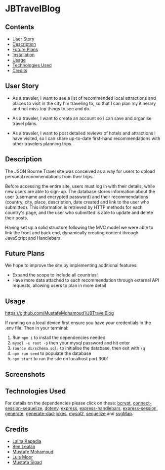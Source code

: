 # JBTravelBlog

## Contents

- [User Story](#user-story)
- [Description](#description)
- [Future Plans](#future-plans)
- [Installation](#installation)
- [Usage](#usage)
- [Technologies Used](#technologies-used)
- [Credits](#credits)

## User Story

* As a traveler, I want to see a list of recommended local attractions and places to visit in the city I'm traveling to, so that I can plan my itinerary and not miss top things to see and do.

* As a traveler, I want to create an account so I can save and organise travel plans.

* As a traveler, I want to post detailed reviews of hotels and attractions I have visited, so I can share up-to-date first-hand recommendations with other travelers planning trips.

## Description

The JSON Bourne Travel site was conceived as a way for users to upload personal recommendations from their trips.  

Before accessing the entire site, users must log in with their details, while new users are able to sign-up. The database stores information about the user (username and encrypted password) and their recommendations (country, city, place, description, date created and link to the user who submitted). This information is retrieved by HTTP methods for each country's page, and the user who submitted is able to update and delete their posts.  

Having set up a solid structure following the MVC model we were able to link the front and back end, dynamically creating content through JavaScript and Handlebars.  

## Future Plans

We hope to improve the site by implementing additional features:
- Expand the scope to include all countries!
- Have more data attached to each recommendation through external API requests, allowing users to plan in more detail

## Usage

<!-- Link to heroku -->

https://github.com/MustafeMohamoud1/JBTravelBlog  

If running on a local device first ensure you have your credentials in the .env file. Then in your terminal:
1. Run `npm i` to install the dependencies needed
2. `mysql -u root -p` then your mysql password and hit enter
3. `source db/schema.sql;` to initialise the database, then exit with `\q`
4. `npm run seed` to populate the database
5. `npm start` to run the site on localhost port 3001

## Screenshots

## Technologies Used

For details on the dependencies please click on these: [bcrypt](https://www.npmjs.com/package/bcrypt), [connect-session-sequelize](https://www.npmjs.com/package/connect-session-sequelize), [dotenv](https://www.npmjs.com/package/dotenv), [express](https://www.npmjs.com/package/express), [express-handlebars](https://www.npmjs.com/package/express-handlebars), [express-session](https://www.npmjs.com/package/express-session), [generate](https://www.npmjs.com/package/generate), [generate-dad-jokes](https://www.npmjs.com/package/generate-dad-jokes), [mysql2](https://www.npmjs.com/package/mysql2), [sequelize](https://www.npmjs.com/package/sequelize) and [svgMap](https://github.com/StephanWagner/svgMap).

## Credits

- [Lalita Kapadia](https://github.com/lalitakapadia)
- [Ben Lealan](https://github.com/BLealan)
- [Mustafe Mohamoud](https://github.com/MustafeMohamoud1)
- [Luis Moor](https://github.com/LuisM1874)
- [Mustafa Sigad](https://github.com/mustafasigad)